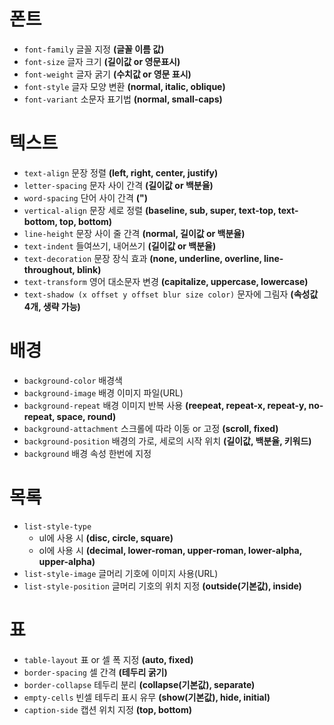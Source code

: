 # 폰트
- `font-family` 글꼴 지정 **(글꼴 이름 값)**
- `font-size` 글자 크기 **(길이값 or 영문표시)**
- `font-weight` 글자 굵기 **(수치값 or 영문 표시)**
- `font-style` 글자 모양 변환 **(normal, italic, oblique)**
- `font-variant` 소문자 표기법 **(normal, small-caps)**

# 텍스트
- `text-align` 문장 정렬 **(left, right, center, justify)**
- `letter-spacing` 문자 사이 간격 **(길이값 or 백분율)**
- `word-spacing` 단어 사이 간격 **(")**
- `vertical-align` 문장 세로 정렬 **(baseline, sub, super, text-top, text-bottom, top, bottom)**
- `line-height` 문장 사이 줄 간격 **(normal, 길이값 or 백분율)**
- `text-indent` 들여쓰기, 내어쓰기 **(길이값 or 백분율)**
- `text-decoration` 문장 장식 효과 **(none, underline, overline, line-throughout, blink)**
- `text-transform` 영어 대소문자 변경 **(capitalize, uppercase, lowercase)**
- `text-shadow (x offset y offset blur size color)` 문자에 그림자 **(속성값 4개, 생략 가능)**

# 배경
- `background-color` 배경색
- `background-image` 배경 이미지 파일(URL)
- `background-repeat` 배경 이미지 반복 사용 **(reepeat, repeat-x, repeat-y, no-repeat, space, round)**
- `background-attachment` 스크롤에 따라 이동 or 고정 **(scroll, fixed)**
- `background-position` 배경의 가로, 세로의 시작 위치 **(길이값, 백분율, 키워드)**
- `background` 배경 속성 한번에 지정

# 목록
- `list-style-type`
  - ul에 사용 시 **(disc, circle, square)**
  - ol에 사용 시 **(decimal, lower-roman, upper-roman, lower-alpha, upper-alpha)**
- `list-style-image` 글머리 기호에 이미지 사용(URL)
- `list-style-position` 글머리 기호의 위치 지정 **(outside(기본값), inside)**

# 표
- `table-layout` 표 or 셀 폭 지정 **(auto, fixed)**
- `border-spacing` 셀 간격 **(테두리 굵기)**
- `border-collapse` 테두리 분리 **(collapse(기본값), separate)**
- `empty-cells` 빈셀 테두리 표시 유무 **(show(기본값), hide, initial)**
- `caption-side` 캡션 위치 지정 **(top, bottom)**
